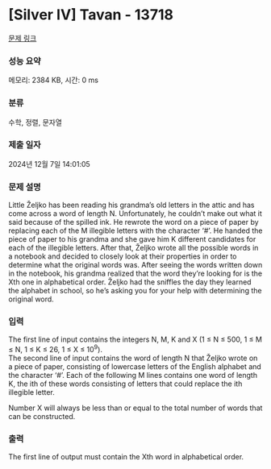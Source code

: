 # [Silver IV] Tavan - 13718 

[문제 링크](https://www.acmicpc.net/problem/13718) 

### 성능 요약

메모리: 2384 KB, 시간: 0 ms

### 분류

수학, 정렬, 문자열

### 제출 일자

2024년 12월 7일 14:01:05

### 문제 설명

<p>Little Željko has been reading his grandma’s old letters in the attic and has come across a word of length N. Unfortunately, he couldn’t make out what it said because of the spilled ink. He rewrote the word on a piece of paper by replacing each of the M illegible letters with the character ‘#’. He handed the piece of paper to his grandma and she gave him K different candidates for each of the illegible letters. After that, Željko wrote all the possible words in a notebook and decided to closely look at their properties in order to determine what the original words was. After seeing the words written down in the notebook, his grandma realized that the word they’re looking for is the Xth one in alphabetical order. Željko had the sniffles the day they learned the alphabet in school, so he’s asking you for your help with determining the original word. </p>

### 입력 

 <p>The first line of input contains the integers N, M, K and X (1 ≤ N ≤ 500, 1 ≤ M ≤ N, 1 ≤ K ≤ 26, 1 ≤ X ≤ 10<sup>9</sup>).<br>
The second line of input contains the word of length N that Željko wrote on a piece of paper, consisting of lowercase letters of the English alphabet and the character ‘#’. Each of the following M lines contains one word of length K, the ith of these words consisting of letters that could replace the ith illegible letter.</p>

<p>Number X will always be less than or equal to the total number of words that can be constructed. </p>

### 출력 

 <p>The first line of output must contain the Xth word in alphabetical order. </p>

